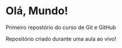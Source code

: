 # Olá, Mundo!
 Primeiro repostório do curso de Git e GitHub

 Repositório criado durante uma aula ao vivo!